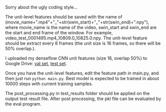 Sorry about the ugly coding style...

The unit-level features should be saved with the name of (movie_name+".mp4"+"\_"+str(swin_start)+"\_"+str(swin_end)+".npy"), where movie_name is the name of the video, swin_start and swin_end are the start and end frame of the window. For example, video_test_0001495.mp4_10809.0_10825.0.npy. The unit-level feature should be extract every 8 frames (the unit size is 16 frames, so there will be 50% overlap.). 

I uploaded my denseflow CNN unit features (size 16, overlap 50%) to Google Drive: [val set](https://drive.google.com/file/d/1-6dmY_Uy-H19HxvfK_wUFQCYHmlPzwFx/view?usp=sharing), [test set](https://drive.google.com/file/d/1Qm9lIJQFm5s6hDSB_2k1tj8q2tnabflJ/view?usp=sharing).

Once you have the unit-level features, edit the feature path in main.py, and then just run `python main.py`. Best model is expected to be trained in about 10000 steps with current training samples.

The post\_processing.py in test\_results folder should be applied on the output test result file. After post processing, the pkl file can be evaluated by the eval program.
